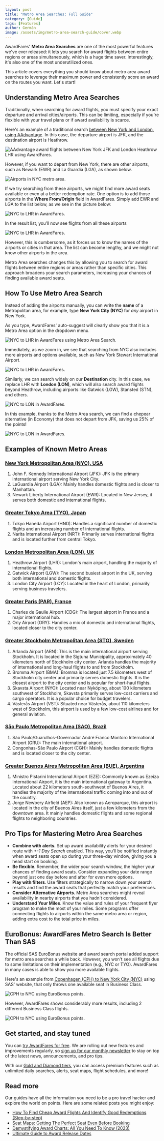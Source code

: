 ```yaml
---
layout: post
title: "Metro Area Searches: Full Guide"
category: [Guide]
tags: [Features]
author: Germán
image: /assets/img/metro-area-search-guide/cover.webp
---
```


AwardFares' **Metro Area Searches** are one of the most powerful features we've ever released: it lets you search for award flights between entire regions or areas simultaneously, which is a huge time saver. Interestingly, it's also one of the most underutilized ones.

This article covers everything you should know about metro area award searches to leverage their maximum power and consistently score an award on the routes you want. Let's start!

## Understanding Metro Area Searches

Traditionally, when searching for award flights, you must specify your exact departure and arrival cities/airports. This can be limiting, especially if you're flexible with your travel plans or if award availability is scarce.

Here's an example of a traditional search [between New York and London, using AAdvantage](https://awardfares.com/search?JFK.LHR.;z:aadvantage). In this case, the departure airport is JFK, and the destination airport is Heathrow.

<img src="../assets/img/metro-area-search-guide/jfk-lhr-traditional.webp" alt="AAdvantage award flights between New York JFK and London Heathrow LHR using AwardFares." class="noborder"/>

However, if you want to depart from New York, there are other airports, such as Newark (EWR) and La Guardia (LGA), as shown below.

<img src="../assets/img/metro-area-search-guide/nyc-airports.webp" alt="Airports in NYC metro area." class="noborder"/>

If we try searching from these airports, we might find more award seats available or even at a better redemption rate. One option is to add those airports in the **Where From/Origin** field in AwardFares. Simply add EWR and LGA to the list below, as we see in the picture below:

<img src="../assets/img/metro-area-search-guide/manual-traditional-map.webp" alt="NYC to LHR in AwardFares." class="noborder"/>

In the result list, you'll now see flights from all these airports

<img src="../assets/img/metro-area-search-guide/manual-traiditional-list.webp" alt="NYC to LHR in AwardFares." class="noborder"/>

However, this is cumbersome, as it forces us to know the names of the airports or cities in that area. The list can become lengthy, and we might not know other airports in the area.

Metro Area searches changes this by allowing you to search for award flights between entire regions or areas rather than specific cities. This approach broadens your search parameters, increasing your chances of finding available award seats.

## How To Use Metro Area Search

Instead of adding the airports manually, you can write the **name** of a Metropolitan area, for example, type **New York City (NYC)** for *any* airport in New York.

As you type, AwardFares' auto-suggest will clearly show you that it is a Metro Area option in the dropdown menu.

<img src="../assets/img/metro-area-search-guide/nyc-metro.webp" alt="NYC to LHR in AwardFares using Metro Area Search." class="noborder"/>

Immediately, as we zoom in, we see that searching from NYC also includes more airports and options available, such as New York Stewart International Airport.

<img src="../assets/img/metro-area-search-guide/nyc-metro-map.webp" alt="NYC to LHR in AwardFares." class="noborder"/>

Similarly, we can search widely on our **Destination** city. In this case, we replace LHR with **London (LON)**, which will also search award flights beyond Heathrow, including airports like Gatwick (LGW), Stansted (STN), and others.

<img src="../assets/img/metro-area-search-guide/lon-metro.webp" alt="NYC to LON in AwardFares." class="noborder"/>

In this example, thanks to the Metro Area search, we can find a chepear alternative (in Economy) that does not depart from JFK, saving us 25% of the points!

<img src="../assets/img/metro-area-search-guide/nyc-lon-results.webp" alt="NYC to LON in AwardFares." class="noborder"/>

## Examples of Known Metro Areas

### [New York Metropolitan Area (NYC), USA](https://awardfares.com/search?area:NYC..)

1. John F. Kennedy International Airport (JFK): JFK is the primary international airport serving New York City.
2. LaGuardia Airport (LGA): Mainly handles domestic flights and is closer to Manhattan.
3. Newark Liberty International Airport (EWR): Located in New Jersey, it serves both domestic and international flights.

### [Greater Tokyo Area (TYO), Japan](https://awardfares.com/search?area:TYO..)

1. Tokyo Haneda Airport (HND): Handles a significant number of domestic flights and an increasing number of international flights.
2. Narita International Airport (NRT): Primarily serves international flights and is located further from central Tokyo.

### [London Metropolitan Area (LON), UK](https://awardfares.com/search?area:NYC..)

1. Heathrow Airport (LHR): London's main airport, handling the majority of international flights.
2. Gatwick Airport (LGW): The second busiest airport in the UK, serving both international and domestic flights.
3. London City Airport (LCY): Located in the heart of London, primarily serving business travelers.

### [Greater Paris (PAR), France](https://awardfares.com/search?area:NYC..)

1. Charles de Gaulle Airport (CDG): The largest airport in France and a major international hub.
2. Orly Airport (ORY): Handles a mix of domestic and international flights, located closer to the city center.

### [Greater Stockholm Metropolitan Area (STO), Sweden](https://awardfares.com/search?area:NYC..)

1. Arlanda Airport (ARN): This is the main international airport serving Stockholm. It is located in the Sigtuna Municipality, approximately 40 kilometers north of Stockholm city center. Arlanda handles the majority of international and long-haul flights to and from Stockholm.
2. Bromma Airport (BMA): Bromma is located just 7.5 kilometers west of Stockholm city center and primarily serves domestic flights. It is the closest airport to the city center and is popular for short-haul flights.
3. Skavsta Airport (NYO): Located near Nyköping, about 100 kilometers southwest of Stockholm, Skavsta primarily serves low-cost carriers and cargo operators. It is a popular choice for budget travelers.
4. Västerås Airport (VST): Situated near Västerås, about 110 kilometers west of Stockholm, this airport is used by a few low-cost airlines and for general aviation.

### [São Paulo Metropolitan Area (SAO), Brazil](https://awardfares.com/search?area:NYC..)

1. São Paulo/Guarulhos–Governador André Franco Montoro International Airport (GRU): The main international airport.
2. Congonhas-São Paulo Airport (CGH): Mainly handles domestic flights and is located closer to the city center.

### [Greater Buenos Aires Metropolitan Area (BUE), Argentina](https://awardfares.com/search?area:NYC..)

1. Ministro Pistarini International Airport (EZE): Commonly known as Ezeiza International Airport, it is the main international gateway to Argentina. Located about 22 kilometers south-southwest of Buenos Aires, it handles the majority of the international traffic coming into and out of the country.
2. Jorge Newbery Airfield (AEP): Also known as Aeroparque, this airport is located in the city of Buenos Aires itself, just a few kilometers from the downtown area. It mainly handles domestic flights and some regional flights to neighboring countries.

## Pro Tips for Mastering Metro Area Searches

* **Combine with alerts**. Set up award availability alerts for your desired route with *+-1 Day Search* enabled. This way, you'll be notified instantly when award seats open up during your three-day window, giving you a head start on booking.
* **Be flexible**. Remember, the wider your search window, the higher your chances of finding award seats. Consider expanding your date range beyond just one day before and after for even more options.
* **Play with filters**. Use filters strategically to narrow down your search results and find the award seats that perfectly match your preferences.
* **Consider Alternative Airports**. Metro Area searches might reveal availability in nearby airports that you hadn't considered.
* **Understand Your Miles**. Know the value and rules of your frequent flyer program to make the most of your miles. Some programs offer connecting flights to airports within the same metro area or region, adding extra cost to the total price in miles.

## EuroBonus: AwardFares Metro Search Is Better Than SAS

The official SAS EuroBonus website and award search portal added support for metro area searches a while back. However, you won't see all flights due to some limitations on their implementation (e.g., NYC or TYO). AwardFares in many cases is able to show you more available flights.

Here's an example from [Copenhagen (CPH) to New York City (NYC)](https://awardfares.com/search?CPH.area:NYC.;z:sas) using SAS' website, that only throws one available seat in Business Class.

<img src="../assets/img/metro-area-search-guide/eb-metro-search-sas.webp" alt="CPH to NYC using EuroBonus points." class="noborder"/>

However, AwardFares shows considerably more results, including 2 different Business Class flights.

<img src="../assets/img/metro-area-search-guide/eb-metro-search-awardfares.webp" alt="CPH to NYC using EuroBonus points." class="noborder"/>

## Get started, and stay tuned

You can [try AwardFares for free](https://awardfares.com/). We are rolling out new features and improvements regularly, so [sign up for our monthly newsletter](https://awardfares.com/newsletter) to stay on top of the latest news, announcements, and pro tips.

With our [Gold and Diamond tiers](https://awardfares.com/pricing), you can access premium features such as unlimited daily searches, alerts, seat maps, flight schedules, and more!

## Read more

Our guides have all the information you need to be a pro travel hacker and explore the world on points. Here are some related posts you might enjoy:

- [How To Find Cheap Award Flights And Identify Good Redemptions (Step-by-step)](https://blog.awardfares.com/how-to-find-cheap-award-flights/)
- [Seat Maps: Getting The Perfect Seat Even Before Booking](https://blog.awardfares.com/seatmaps-guide/)
- [Demystifying Award Charts: All You Need To Know (2023)](https://blog.awardfares.com/demystifying-award-charts/)
- [Ultimate Guide to Award Release Dates](https://blog.awardfares.com/ultimate-guide-to-award-release-dates)